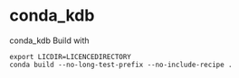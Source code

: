 # conda_kdb
conda_kdb
Build with 
```
export LICDIR=LICENCEDIRECTORY
conda build --no-long-test-prefix --no-include-recipe .
```

